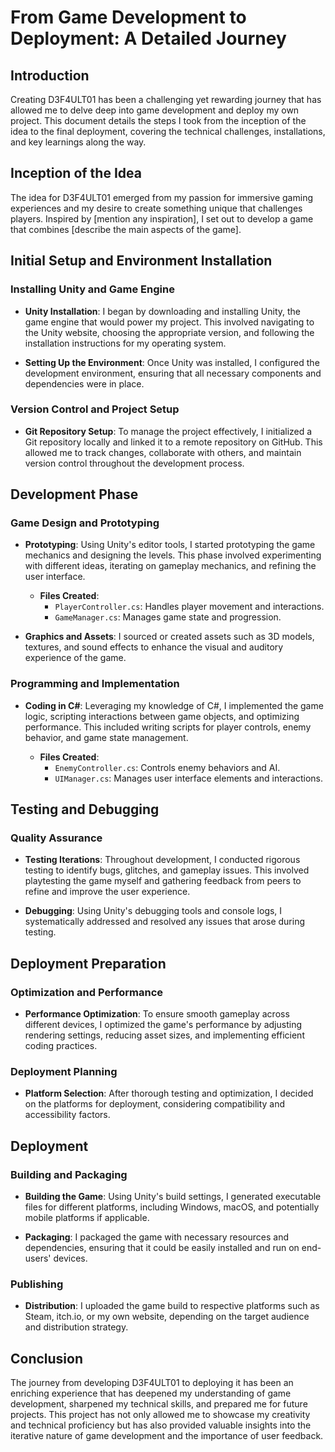 # From Game Development to Deployment: A Detailed Journey

## Introduction

Creating D3F4ULT01 has been a challenging yet rewarding journey that has allowed me to delve deep into game development and deploy my own project. This document details the steps I took from the inception of the idea to the final deployment, covering the technical challenges, installations, and key learnings along the way.

## Inception of the Idea

The idea for D3F4ULT01 emerged from my passion for immersive gaming experiences and my desire to create something unique that challenges players. Inspired by [mention any inspiration], I set out to develop a game that combines [describe the main aspects of the game].

## Initial Setup and Environment Installation

### Installing Unity and Game Engine

- **Unity Installation**: I began by downloading and installing Unity, the game engine that would power my project. This involved navigating to the Unity website, choosing the appropriate version, and following the installation instructions for my operating system.

- **Setting Up the Environment**: Once Unity was installed, I configured the development environment, ensuring that all necessary components and dependencies were in place.

### Version Control and Project Setup

- **Git Repository Setup**: To manage the project effectively, I initialized a Git repository locally and linked it to a remote repository on GitHub. This allowed me to track changes, collaborate with others, and maintain version control throughout the development process.

## Development Phase

### Game Design and Prototyping

- **Prototyping**: Using Unity's editor tools, I started prototyping the game mechanics and designing the levels. This phase involved experimenting with different ideas, iterating on gameplay mechanics, and refining the user interface.

  - **Files Created**: 
    - `PlayerController.cs`: Handles player movement and interactions.
    - `GameManager.cs`: Manages game state and progression.

- **Graphics and Assets**: I sourced or created assets such as 3D models, textures, and sound effects to enhance the visual and auditory experience of the game.

### Programming and Implementation

- **Coding in C#**: Leveraging my knowledge of C#, I implemented the game logic, scripting interactions between game objects, and optimizing performance. This included writing scripts for player controls, enemy behavior, and game state management.

  - **Files Created**: 
    - `EnemyController.cs`: Controls enemy behaviors and AI.
    - `UIManager.cs`: Manages user interface elements and interactions.

## Testing and Debugging

### Quality Assurance

- **Testing Iterations**: Throughout development, I conducted rigorous testing to identify bugs, glitches, and gameplay issues. This involved playtesting the game myself and gathering feedback from peers to refine and improve the user experience.

- **Debugging**: Using Unity's debugging tools and console logs, I systematically addressed and resolved any issues that arose during testing.

## Deployment Preparation

### Optimization and Performance

- **Performance Optimization**: To ensure smooth gameplay across different devices, I optimized the game's performance by adjusting rendering settings, reducing asset sizes, and implementing efficient coding practices.

### Deployment Planning

- **Platform Selection**: After thorough testing and optimization, I decided on the platforms for deployment, considering compatibility and accessibility factors.

## Deployment

### Building and Packaging

- **Building the Game**: Using Unity's build settings, I generated executable files for different platforms, including Windows, macOS, and potentially mobile platforms if applicable.

- **Packaging**: I packaged the game with necessary resources and dependencies, ensuring that it could be easily installed and run on end-users' devices.

### Publishing

- **Distribution**: I uploaded the game build to respective platforms such as Steam, itch.io, or my own website, depending on the target audience and distribution strategy.

## Conclusion

The journey from developing D3F4ULT01 to deploying it has been an enriching experience that has deepened my understanding of game development, sharpened my technical skills, and prepared me for future projects. This project has not only allowed me to showcase my creativity and technical proficiency but has also provided valuable insights into the iterative nature of game development and the importance of user feedback.


